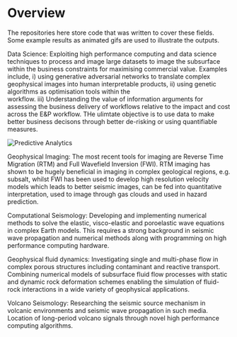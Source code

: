 # Overview
The repositories here store code that was written to cover these fields. 
Some example results as animated gifs are used to illustrate the outputs.

Data Science: Exploiting high performance computing and data science techniques to process and image large 
datasets to image the subsurface within the business constraints for maximising commercial value. 
Examples include, i) using generative adversarial networks to translate complex geophysical images 
into human interpretable products, ii) using genetic algorithms as optimisation tools within the  
workflow. iii) Understanding the value of information arguments for assessing the business delivery of 
workflows relative to the impact and cost across the E&P workflow. THe ulimtate objective is to use data to make 
better business decisons through better de-risking or using quantifiable measures.

![Predictive Analytics](equip_fail2c.gif)

Geophysical Imaging: The most recent tools for imaging are Reverse Time Migration (RTM) and 
Full Wavefield Inversion (FWI). RTM imaging has shown to be hugely beneficial in imaging in 
complex geological regions, e.g. subsalt, whilst FWI has been used to develop high resolution 
velocity models which leads to better seismic images, can be fed into quantitative interpretation, 
used to image through gas clouds and used in hazard prediction.

Computational Seismology: Developing and implementing numerical methods to solve the elastic, 
visco-elastic and poroelastic wave equations in complex Earth models. This requires a strong background 
in seismic wave propagation and numerical methods along with programming on high performance 
computing hardware.

Geophysical fluid dynamics: Investigating single and multi-phase flow in complex porous structures 
including contaminant and reactive transport. Combining numerical models of subsurface fluid flow 
processes with static and dynamic rock deformation schemes enabling the simulation of fluid-rock 
interactions in a wide variety of geophysical applications.

Volcano Seismology: Researching the seismic source mechanism in volcanic environments and seismic 
wave propagation in such media. Location of long-period volcano signals through novel high 
performance computing algorithms.
